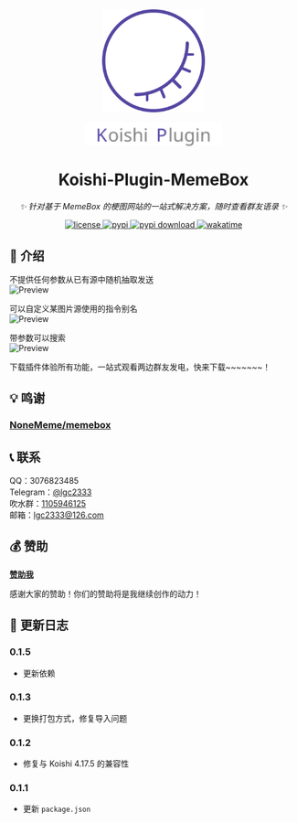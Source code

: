 <!-- markdownlint-disable MD026 MD031 MD033 MD036 MD041 -->

<div align="center">

<a href="https://koishi.chat/zh-CN/market/">
  <img src="https://raw.githubusercontent.com/lgc-KoiDev/readme/master/workspace/koishi-plugin.png" width="180" height="180" alt="NoneBotPluginLogo">
</a>

<p>
  <img src="https://raw.githubusercontent.com/lgc-KoiDev/readme/master/workspace/KoishiPlugin.svg" width="240" alt="NoneBotPluginText">
</p>

# Koishi-Plugin-MemeBox

_✨ 针对基于 MemeBox 的梗图网站的一站式解决方案，随时查看群友语录 ✨_

<a href="./LICENSE">
  <img src="https://img.shields.io/github/license/lgc-KoiDev/koishi-plugin-memebox.svg" alt="license">
</a>
<a href="https://www.npmjs.com/package/koishi-plugin-memebox">
  <img src="https://img.shields.io/npm/v/koishi-plugin-memebox" alt="pypi">
</a>
<a href="https://www.npmjs.com/package/koishi-plugin-memebox">
  <img src="https://img.shields.io/npm/dm/koishi-plugin-memebox" alt="pypi download">
</a>
<a href="https://wakatime.com/badge/user/b61b0f9a-f40b-4c82-bc51-0a75c67bfccf/project/550fa0b7-6610-4745-8349-9680727333c6">
  <img src="https://wakatime.com/badge/user/b61b0f9a-f40b-4c82-bc51-0a75c67bfccf/project/550fa0b7-6610-4745-8349-9680727333c6.svg" alt="wakatime">
</a>

</div>

## 📖 介绍

不提供任何参数从已有源中随机抽取发送  
![Preview](https://raw.githubusercontent.com/lgc-KoiDev/readme/master/workspace/memebox/1.png)

可以自定义某图片源使用的指令别名  
![Preview](https://raw.githubusercontent.com/lgc-KoiDev/readme/master/workspace/memebox/2.png)

带参数可以搜索  
![Preview](https://raw.githubusercontent.com/lgc-KoiDev/readme/master/workspace/memebox/3.png)

下载插件体验所有功能，一站式观看两边群友发电，快来下载~~~~~~~！

## 💡 鸣谢

### [NoneMeme/memebox](https://github.com/NoneMeme/memebox)

## 📞 联系

QQ：3076823485  
Telegram：[@lgc2333](https://t.me/lgc2333)  
吹水群：[1105946125](https://jq.qq.com/?_wv=1027&k=Z3n1MpEp)  
邮箱：<lgc2333@126.com>

## 💰 赞助

**[赞助我](https://blog.lgc2333.top/donate)**

感谢大家的赞助！你们的赞助将是我继续创作的动力！

## 📝 更新日志

### 0.1.5

- 更新依赖

### 0.1.3

- 更换打包方式，修复导入问题

### 0.1.2

- 修复与 Koishi 4.17.5 的兼容性

### 0.1.1

- 更新 `package.json`
